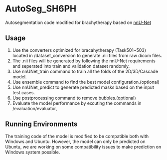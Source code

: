 # AutoSeg_SH6PH
Autosegmentation code modified for brachytherapy based on [nnU-Net](https://github.com/MIC-DKFZ/nnUNe##t)
## Usage
1. Use the converters optimized for bracahytherapy (Task501~503) located in /dataset_conversion to generate .nii files from raw dicom files.
2. The .nii files will be generated by following the nnU-Net requirements and seperated into train and validation dataset randomly. 
3. Use nnUNet_train command to train all the folds of the 2D/3D/Cascade model.
4. Use ensemble command to find the best model configuration.(optional)
5. Use nnUNet_predict to generate predicted masks based on the input test cases.
6. Use postprocessing command to remove bubbles.(optional)
7. Evaluate the model performance by excuting the commands in /evaluation/evaluator, 
## Running Environments
The training code of the model is modified to be compatible both with Windows and Ubuntu. However, the model can only be predicted on Ubuntu, we are working on some compatibility issues to make prediction on Windows system possible.
